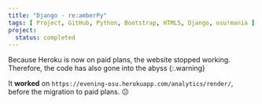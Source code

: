 ```yaml
---
title: "Django - re:amberPy"
tags: [ Project, GitHub, Python, Bootstrap, HTML5, Django, osu!mania ]
project:
  status: completed
---
```


Because Heroku is now on paid plans, the website stopped working. Therefore,
the code has also gone into the abyss
{:.warning}

It **worked** on `https://evening-osu.herokuapp.com/analytics/render/`, before
the migration to paid plans. :confused:


